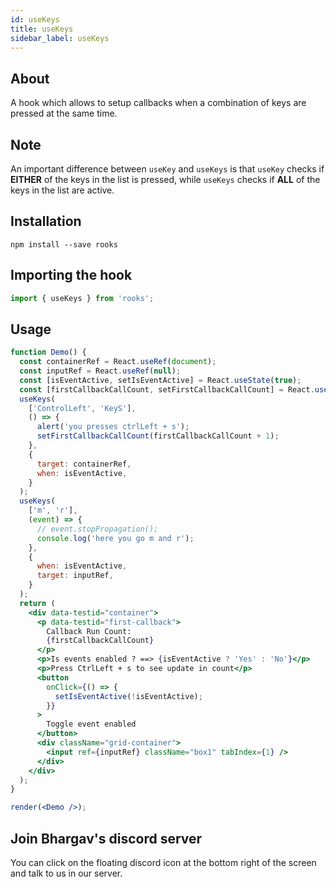 ```yaml
---
id: useKeys
title: useKeys
sidebar_label: useKeys
---
```


## About

A hook which allows to setup callbacks when a combination of keys are pressed at the same time.

## Note

An important difference between `useKey` and `useKeys` is that `useKey` checks if **EITHER** of the keys in the list is pressed, while `useKeys` checks if **ALL** of the keys in the list are active.

## Installation

    npm install --save rooks

## Importing the hook

```javascript
import { useKeys } from 'rooks';
```

## Usage

```jsx
function Demo() {
  const containerRef = React.useRef(document);
  const inputRef = React.useRef(null);
  const [isEventActive, setIsEventActive] = React.useState(true);
  const [firstCallbackCallCount, setFirstCallbackCallCount] = React.useState(0);
  useKeys(
    ['ControlLeft', 'KeyS'],
    () => {
      alert('you presses ctrlLeft + s');
      setFirstCallbackCallCount(firstCallbackCallCount + 1);
    },
    {
      target: containerRef,
      when: isEventActive,
    }
  );
  useKeys(
    ['m', 'r'],
    (event) => {
      // event.stopPropagation();
      console.log('here you go m and r');
    },
    {
      when: isEventActive,
      target: inputRef,
    }
  );
  return (
    <div data-testid="container">
      <p data-testid="first-callback">
        Callback Run Count:
        {firstCallbackCallCount}
      </p>
      <p>Is events enabled ? ==> {isEventActive ? 'Yes' : 'No'}</p>
      <p>Press CtrlLeft + s to see update in count</p>
      <button
        onClick={() => {
          setIsEventActive(!isEventActive);
        }}
      >
        Toggle event enabled
      </button>
      <div className="grid-container">
        <input ref={inputRef} className="box1" tabIndex={1} />
      </div>
    </div>
  );
}

render(<Demo />);
```

## Join Bhargav's discord server

You can click on the floating discord icon at the bottom right of the screen and talk to us in our server.
